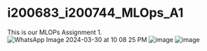 # i200683_i200744_MLOps_A1
This is our MLOPs Assignment 1.
![WhatsApp Image 2024-03-30 at 10 08 25 PM](https://github.com/minahil12345/i200683_i200744_MLOps_A1/assets/110625718/8bf4522c-f838-4487-8f49-6974c956cae9)
![image](https://github.com/minahil12345/i200683_i200744_MLOps_A1/assets/110625718/64b13f24-7322-4a66-be7b-98a14d9dad92)
![image](https://github.com/minahil12345/i200683_i200744_MLOps_A1/assets/110625718/59db12cd-8a05-4de1-8fb0-3c91c2a41fcb)


